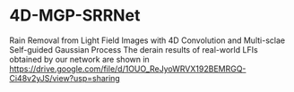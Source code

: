 # 4D-MGP-SRRNet
Rain Removal from Light Field Images with 4D Convolution and Multi-sclae Self-guided Gaussian Process
The derain results of real-world LFIs obtained by our network are shown in https://drive.google.com/file/d/1OUO_ReJyoWRVX192BEMRGQ-Ci48v2yJS/view?usp=sharing
